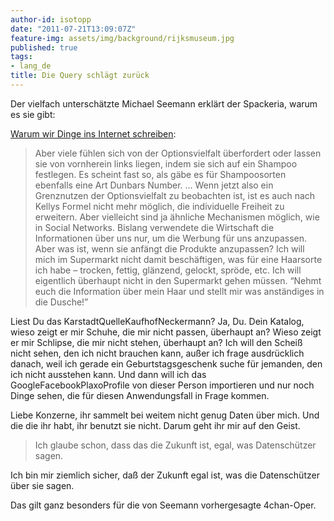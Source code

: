 ```yaml
---
author-id: isotopp
date: "2011-07-21T13:09:07Z"
feature-img: assets/img/background/rijksmuseum.jpg
published: true
tags:
- lang_de
title: Die Query schlägt zurück
---
```

Der vielfach unterschätzte Michael Seemann erklärt der Spackeria, warum es
sie gibt:

[Warum wir Dinge ins Internet schreiben](http://www.ctrl-verlust.net/warum-wir-dinge-ins-internet-schreiben/): 

> Aber viele fühlen sich von der Optionsvielfalt überfordert oder lassen sie
> von vornherein links liegen, indem sie sich auf ein Shampoo festlegen. Es
> scheint fast so, als gäbe es für Shampoosorten ebenfalls eine Art Dunbars
> Number.
> ...
> Wenn jetzt also ein Grenznutzen der Optionsvielfalt zu beobachten ist, ist
> es auch nach Kellys Formel nicht mehr möglich, die individuelle Freiheit zu
> erweitern. Aber vielleicht sind ja ähnliche Mechanismen möglich, wie in
> Social Networks. Bislang verwendete die Wirtschaft die Informationen über
> uns nur, um die Werbung für uns anzupassen. Aber was ist, wenn sie anfängt
> die Produkte anzupassen? Ich will mich im Supermarkt nicht damit
> beschäftigen, was für eine Haarsorte ich habe – trocken, fettig, glänzend,
> gelockt, spröde, etc. Ich will eigentlich überhaupt nicht in den Supermarkt
> gehen müssen. “Nehmt euch die Information über mein Haar und stellt mir was
> anständiges in die Dusche!”

Liest Du das KarstadtQuelleKaufhofNeckermann? Ja, Du. Dein Katalog, wieso
zeigt er mir Schuhe, die mir nicht passen, überhaupt an? Wieso zeigt er mir
Schlipse, die mir nicht stehen, überhaupt an? Ich will den Scheiß nicht
sehen, den ich nicht brauchen kann, außer ich frage ausdrücklich danach,
weil ich gerade ein Geburtstagsgeschenk suche für jemanden, den ich nicht
ausstehen kann. Und dann will ich das GoogleFacebookPlaxoProfile von dieser
Person importieren und nur noch Dinge sehen, die für diesen Anwendungsfall
in Frage kommen.

Liebe Konzerne, ihr sammelt bei weitem nicht genug Daten über mich. Und die
die ihr habt, ihr benutzt sie nicht. Darum geht ihr mir auf den Geist.

> Ich glaube schon, dass das die Zukunft ist, egal, was Datenschützer sagen.

Ich bin mir ziemlich sicher, daß der Zukunft egal ist, was die Datenschützer
über sie sagen.

Das gilt ganz besonders für die von Seemann vorhergesagte 4chan-Oper.
